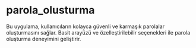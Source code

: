 # parola_olusturma
Bu uygulama, kullanıcıların kolayca güvenli ve karmaşık parolalar oluşturmasını sağlar. Basit arayüzü ve özelleştirilebilir seçenekleri ile parola oluşturma deneyimini geliştirir.
